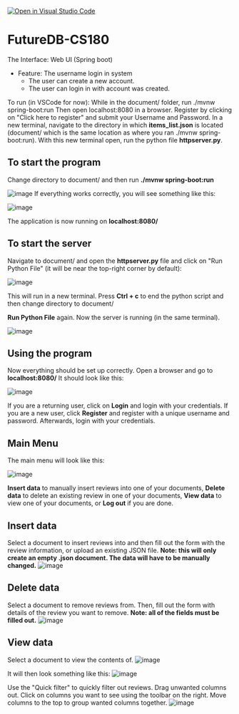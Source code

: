 [![Open in Visual Studio Code](https://classroom.github.com/assets/open-in-vscode-718a45dd9cf7e7f842a935f5ebbe5719a5e09af4491e668f4dbf3b35d5cca122.svg)](https://classroom.github.com/online_ide?assignment_repo_id=10791016&assignment_repo_type=AssignmentRepo)
# FutureDB-CS180

The Interface: Web UI (Spring boot)
* Feature: The username login in system
  * The user can create a new account.
  * The user can login in with account was created.


To run (in VSCode for now):
While in the document/ folder, run ./mvnw spring-boot:run
Then open localhost:8080 in a browser. Register by clicking on "Click here to register" and submit your Username and Password.
In a new terminal, navigate to the directory in which **items_list.json** is located (document/ which is the same location as where you ran ./mvnw spring-boot:run). With this new terminal open, run the python file **httpserver.py**.


## To start the program
Change directory to document/ and then run **./mvnw spring-boot:run**

![image](https://github.com/CS180-spring/cs180-23-futuretech/assets/56359948/d84bf8f9-c29b-4cd8-bb69-432e557e45b2)
If everything works correctly, you will see something like this:

![image](https://github.com/CS180-spring/cs180-23-futuretech/assets/56359948/6c424d17-8956-4d5e-bb8a-0d6985e805b9)

The application is now running on **localhost:8080/**


## To start the server
Navigate to document/ and open the **httpserver.py** file and click on "Run Python File" (it will be near the top-right corner by default):

![image](https://github.com/CS180-spring/cs180-23-futuretech/assets/56359948/d6fa8fa7-0342-400a-b1e0-07934d7b1de5)

This will run in a new terminal. Press **Ctrl + c** to end the python script and then change directory to document/

**Run Python File** again. Now the server is running (in the same terminal).

![image](https://github.com/CS180-spring/cs180-23-futuretech/assets/56359948/5d5bfc36-4184-40f4-9407-2bc31bb421f7)


## Using the program
Now everything should be set up correctly. Open a browser and go to **localhost:8080/**
It should look like this:

![image](https://github.com/CS180-spring/cs180-23-futuretech/assets/56359948/496c2649-a9b9-412f-87d0-b795cab46e9c)

If you are a returning user, click on **Login** and login with your credentials.
If you are a new user, click **Register** and register with a unique username and password. Afterwards, login with your credentials.


## Main Menu
The main menu will look like this:

![image](https://github.com/CS180-spring/cs180-23-futuretech/assets/56359948/f5916de8-0f01-40bc-9ad3-f858981f48f6)

**Insert data** to manually insert reviews into one of your documents, **Delete data** to delete an existing review in one of your documents, **View data** to view one of your documents, or **Log out** if you are done.


## Insert data
Select a document to insert reviews into and then fill out the form with the review information, or upload an existing JSON file. **Note: this will only create an empty .json document. The data will have to be manually changed.**
![image](https://github.com/CS180-spring/cs180-23-futuretech/assets/56359948/08256063-74f3-4fe6-8092-facfe56bf2e9)


## Delete data
Select a document to remove reviews from. Then, fill out the form with details of the review you want to remove. **Note: all of the fields must be filled out.**
![image](https://github.com/CS180-spring/cs180-23-futuretech/assets/56359948/df951364-cfbb-4d29-abc9-127c8121cc2d)


## View data
Select a document to view the contents of.
![image](https://github.com/CS180-spring/cs180-23-futuretech/assets/56359948/be96694e-f9a7-414d-8ae2-5e4d829f0633)

It will then look something like this:
![image](https://github.com/CS180-spring/cs180-23-futuretech/assets/56359948/343db485-0687-4ab3-b8ca-1bae22eedbe1)

Use the "Quick filter" to quickly filter out reviews. Drag unwanted columns out. Click on columns you want to see using the toolbar on the right. Move columns to the top to group wanted columns together.
![image](https://github.com/CS180-spring/cs180-23-futuretech/assets/56359948/47775cca-1e4f-4c23-908e-361c9e336ba7)




<!-- 
## To run the file "UserLoginRegistration.java"
  User need to download the "src", ".idea", ".gitignore", "Login.iml" files, then you should be able to launch the file. <br>
  When you launch the file, you should see the welcome page of the FutureDB.<br>
You can select your option to register account, login account and visit as guest.<br>
<img width="209" alt="Screen Shot 2023-05-04 at 3 53 44 PM" src="https://user-images.githubusercontent.com/97145998/236347373-327447f7-1aff-4c1a-bb41-9c2a576cc6bb.png"> .<br>
 If you select login account, you can enter your username and password of the username. After that, you can login to the FutureDB.<br>
 <img width="275" alt="Screen Shot 2023-05-04 at 3 54 58 PM" src="https://user-images.githubusercontent.com/97145998/236347610-a9bec7ae-291d-4b5f-b556-07d95e27f3ff.png"> .<br>
 If you select register account, you should enter your username and passowrd. After that you should see that you have register successfully.<br>
<img width="396" alt="Screen Shot 2023-05-04 at 4 02 35 PM" src="https://user-images.githubusercontent.com/97145998/236348177-5c8e37fc-179a-43d7-a7bc-6c536b0a1a15.png"> .<br>
 User can choose the function that wants to use from the menu.<br>

## To run the feature "Keyword searching"
![image](https://user-images.githubusercontent.com/57771700/236345832-dec6a68c-aaca-4888-9232-f6dbd3eeccfb.png)
Once user has upload their file, user can type in a keyword. And then the program will start to search for the keyword in the file and display on the screen. Also, user has option to export the search result into json format and name the file.

## To run insert and delete data
<img width="352" alt="Screen Shot 2023-05-04 at 3 55 16 PM" src="https://user-images.githubusercontent.com/102633438/236347307-4c1d15b8-1745-41e2-9def-a5231ecbac21.png">
User can input the data with the correct data type, and user can input exit to exit the insert data.<br>
<img width="317" alt="Screen Shot 2023-05-04 at 3 52 29 PM" src="https://user-images.githubusercontent.com/102633438/236347436-942fda48-634c-4b32-96f3-f8e75b0316d2.png">
User can input the item name in the json file. If the item not found, it will show a not with "item not found".<br>

## Search and Filter data
User can search the information by user name, language, rating, Item name and time. <br>
User can filter the information by user name, language, rating, Item name and time, and filter will show all the result that match with filter criteria.<br>  -->
